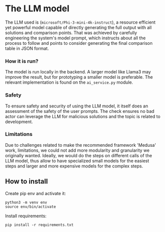 # The LLM model
The LLM used is (`microsoft/Phi-3-mini-4k-instruct`), a resource efficient yet powerful model capable of directly generating the full output with all solutions and comparison points. That was achieved by carefully engineering the system's model prompt, which instructs about all the process to follow and points to consider generating the final comparison table in JSON format. 

### How it is run?
The model is run locally in the backend. A larger model like Llama3 may improve the result, but for prototyping a smaller model is preferable. The relevant implementation is found on the `ai_service.py` module. 

### Safety 
To ensure safety and security of using the LLM model, it itself does an assessment of the safety of the user prompts. The check ensures no bad actor can leverage the LLM for malicious solutions and the topic is related to development.

### Limitations 
Due to challenges related to make the recommended framework 'Medusa' work, limitations, we could not add more modularity and granularity we originally wanted. Ideally, we would do the steps on different calls of the LLM model, thus allow to have specialized small models for the easiest steps and larger and more expensive models for the complex steps.

## How to install

Create pip env and activate it:
```
python3 -m venv env
source env/bin/activate
```

Install requirements:
```
pip install -r requirements.txt
```

